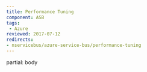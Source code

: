 ```yaml
---
title: Performance Tuning
component: ASB
tags:
 - Azure
reviewed: 2017-07-12
redirects:
- nservicebus/azure-service-bus/performance-tuning
---
```


partial: body

